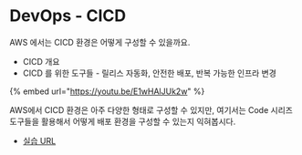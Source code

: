 # DevOps - CICD

AWS 에서는 CICD 환경은 어떻게 구성할 수 있을까요.&#x20;

* CICD 개요
* CICD 를 위한 도구들 - 릴리스 자동화, 안전한 배포, 반복 가능한 인프라 변경

{% embed url="https://youtu.be/E1wHAlJUk2w" %}

AWS에서 CICD 환경은 아주 다양한 형태로 구성할 수 있지만, 여기서는 Code 시리즈 도구들을 활용해서 어떻게 배포 환경을 구성할 수 있는지 익혀봅시다.&#x20;

* [실습 URL](https://catalog.us-east-1.prod.workshops.aws/workshops/cbcd960c-a07b-40c2-a01d-1d2e7a52b945/ko-KR)
